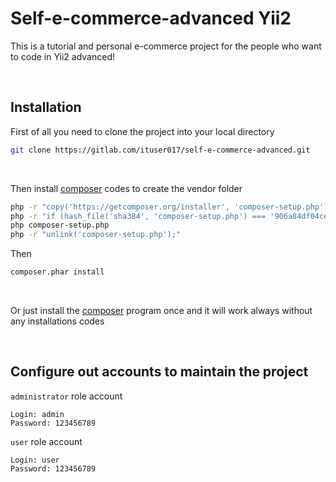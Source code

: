 # Self-e-commerce-advanced Yii2
This is a tutorial and personal e-commerce project for the people who want to code in Yii2 advanced!

<br>

## Installation
First of all you need to clone the project into your local directory
```bash
git clone https://gitlab.com/ituser017/self-e-commerce-advanced.git
```

<br>

Then install [composer](https://getcomposer.org/download/) codes to create the vendor folder
```bash
php -r "copy('https://getcomposer.org/installer', 'composer-setup.php');"
php -r "if (hash_file('sha384', 'composer-setup.php') === '906a84df04cea2aa72f40b5f787e49f22d4c2f19492ac310e8cba5b96ac8b64115ac402c8cd292b8a03482574915d1a8') { echo 'Installer verified'; } else { echo 'Installer corrupt'; unlink('composer-setup.php'); } echo PHP_EOL;"
php composer-setup.php
php -r "unlink('composer-setup.php');"
```

Then
```bash
composer.phar install
```

<br>

Or just install the [composer](https://getcomposer.org/) program once and it will work always without any installations codes

<br>

## Configure out accounts to maintain the project

`administrator` role account
```
Login: admin
Password: 123456789
```

`user` role account
```
Login: user
Password: 123456789
```
